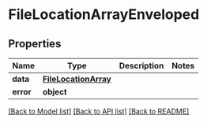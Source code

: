 # FileLocationArrayEnveloped

## Properties
Name | Type | Description | Notes
------------ | ------------- | ------------- | -------------
**data** | [**FileLocationArray**](FileLocationArray.md) |  |
**error** | **object** |  |

[[Back to Model list]](../README.md#documentation-for-models) [[Back to API list]](../README.md#documentation-for-api-endpoints) [[Back to README]](../README.md)
